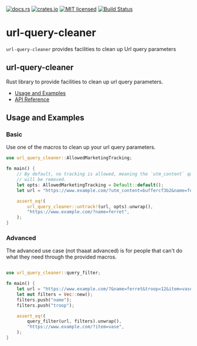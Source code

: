 
[![docs.rs](https://docs.rs/url-query-cleaner/badge.svg)](https://docs.rs/url-query-cleaner)
[![crates.io](https://img.shields.io/crates/v/url-query-cleaner.svg)](https://crates.io/crates/url-query-cleaner)
[![MIT licensed](https://img.shields.io/badge/license-MIT-blue.svg)](https://github.com/nlopes/url-query-cleaner/blob/master/LICENSE)
[![Build Status](https://travis-ci.org/nlopes/url-query-cleaner.svg?branch=master)](https://travis-ci.org/nlopes/url-query-cleaner)

# url-query-cleaner

`url-query-cleaner` provides facilities to clean up Url query parameters

## url-query-cleaner

Rust library to provide facilities to clean up url query parameters.

- [Usage and Examples](#usage-and-examples)
- [API Reference][API reference]

## Usage and Examples

### Basic

Use one of the macros to clean up your url query parameters.

```rust
use url_query_cleaner::AllowedMarketingTracking;

fn main() {
    // By default, no tracking is allowed, meaning the `utm_content` query param below
    // will be removed.
    let opts: AllowedMarketingTracking = Default::default();
    let url = "https://www.example.com/?utm_content=buffercf3b2&name=ferret";

    assert_eq!(
        url_query_cleaner::untrack!(url, opts).unwrap(),
        "https://www.example.com/?name=ferret",
    );
}
```

### Advanced

The advanced use case (not thaaat advanced) is for people that can't do what they need
through the provided macros.

```rust

use url_query_cleaner::query_filter;

fn main() {
    let url = "https://www.example.com/?&name=ferret&troop=12&item=vase";
    let mut filters = Vec::new();
    filters.push("name");
    filters.push("troop");

    assert_eq!(
        query_filter(url, filters).unwrap(),
        "https://www.example.com/?item=vase",
    );
}
```

[API reference]: https://docs.rs/url-query-cleaner

